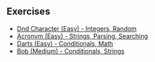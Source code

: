 ## Exercises
- [Dnd Character (Easy) - Integers, Random](src/main/kotlin/com/hackosynth/week1/dndcharacter/README.md)
- [Acronym (Easy) - Strings, Parsing, Searching](src/main/kotlin/com/hackosynth/week1/acronym/README.md)
- [Darts (Easy) - Conditionals, Math](src/main/kotlin/com/hackosynth/week1/darts/README.md)
- [Bob (Medium) - Conditionals, Strings](src/main/kotlin/com/hackosynth/week1/darts/README.md)